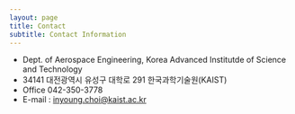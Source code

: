 ```yaml
---
layout: page
title: Contact
subtitle: Contact Information
---
```


- Dept. of Aerospace Engineering, Korea Advanced Institutde of Science and Technology 
- 34141 대전광역시 유성구 대학로 291 한국과학기술원(KAIST) 
- Office 042-350-3778
- E-mail : inyoung.choi@kaist.ac.kr 
